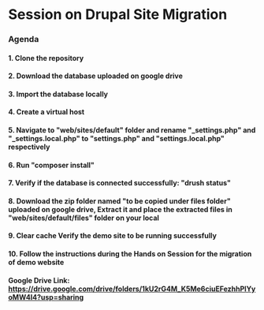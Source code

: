 # Session on Drupal Site Migration

### Agenda

#### 1. Clone the repository
#### 2. Download the database uploaded on google drive
#### 3. Import the database locally
#### 4. Create a virtual host
#### 5. Navigate to "web/sites/default" folder and rename "_settings.php" and "_settings.local.php" to "settings.php" and "settings.local.php" respectively
#### 6. Run "composer install"
#### 7. Verify if the database is connected successfully: "drush status"
#### 8. Download the zip folder named "to be copied under files folder" uploaded on google drive, Extract it and place the extracted files in "web/sites/default/files" folder on your local
#### 9. Clear cache Verify the demo site to be running successfully
#### 10. Follow the instructions during the Hands on Session for the migration of demo website

#### Google Drive Link: https://drive.google.com/drive/folders/1kU2rG4M_K5Me6ciuEFezhhPlYyoMW4l4?usp=sharing
